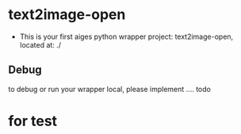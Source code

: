 # text2image-open

* This is your first aiges python wrapper project: text2image-open, located at: ./

## Debug

to debug or run your wrapper local, please implement .... todo
# for test